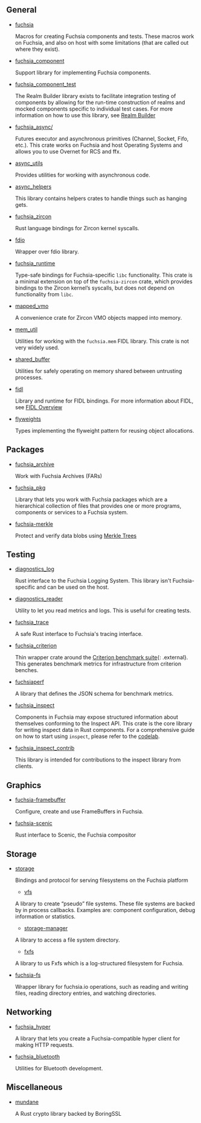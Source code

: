 ## General

* [fuchsia](https://fuchsia-docs.firebaseapp.com/rust/fuchsia/index.html)

    Macros for creating Fuchsia components and tests. These macros work on
    Fuchsia, and also on host with some limitations (that are called out where
    they exist).

* [fuchsia_component](https://fuchsia-docs.firebaseapp.com/rust/fuchsia_component/index.html)

    Support library for implementing Fuchsia components.

* [fuchsia_component_test](https://fuchsia-docs.firebaseapp.com/rust/fuchsia_component_test/index.html)

    The Realm Builder library exists to facilitate integration testing of
    components by allowing for the run-time construction of realms and mocked
    components specific to individual test cases. For more information on how
    to use this library, see
    [Realm Builder](/docs/development/testing/components/realm_builder.md#rust)

* [fuchsia_async/](https://fuchsia-docs.firebaseapp.com/rust/fuchsia_async/index.html)

    Futures executor and asynchronous primitives (Channel, Socket, Fifo, etc.).
    This crate works on Fuchsia and host Operating Systems and allows you
    to use Overnet for RCS and ffx.

* [async_utils](https://fuchsia-docs.firebaseapp.com/rust/async_utils/index.html)

    Provides utilities for working with asynchronous code.

* [async_helpers](https://fuchsia-docs.firebaseapp.com/rust/async_helpers/index.html)

    This library contains helpers crates to handle things such as hanging gets.

* [fuchsia_zircon](https://fuchsia-docs.firebaseapp.com/rust/fuchsia_zircon/index.html)

    Rust language bindings for Zircon kernel syscalls.

* [fdio](https://fuchsia-docs.firebaseapp.com/rust/fdio/index.html)

    Wrapper over fdio library.

* [fuchsia_runtime](https://fuchsia-docs.firebaseapp.com/rust/fuchsia_runtime/index.html)

    Type-safe bindings for Fuchsia-specific `libc` functionality. This crate is
    a minimal extension on top of the `fuchsia-zircon` crate, which provides
    bindings to the Zircon kernel’s syscalls, but does not depend on
    functionality from `libc`.

* [mapped_vmo](https://fuchsia-docs.firebaseapp.com/rust/mapped_vmo/index.html)

    A convenience crate for Zircon VMO objects mapped into memory.

* [mem_util](https://fuchsia-docs.firebaseapp.com/rust/mem_util/index.html)

    Utilities for working with the `fuchsia.mem` FIDL library. This crate is not
    very widely used.

* [shared_buffer](https://fuchsia-docs.firebaseapp.com/rust/shared_buffer/index.html)

    Utilities for safely operating on memory shared between untrusting processes.

* [fidl](https://fuchsia-docs.firebaseapp.com/rust/fidl/index.html)

    Library and runtime for FIDL bindings. For more information about FIDL,
    see [FIDL Overview](/docs/concepts/fidl/overview.md)

* [flyweights](https://fuchsia-docs.firebaseapp.com/rust/flyweights/index.html)

    Types implementing the flyweight pattern for reusing object allocations.

## Packages

* [fuchsia_archive](https://fuchsia-docs.firebaseapp.com/rust/fuchsia_archive/index.html)

    Work with Fuchsia Archives (FARs)

* [fuchsia_pkg](https://fuchsia-docs.firebaseapp.com/rust/fuchsia_pkg/index.html)

    Library that lets you work with Fuchsia packages which are a hierarchical
    collection of files that provides one or more programs, components or
    services to a Fuchsia system.

* [fuchsia-merkle](https://fuchsia-docs.firebaseapp.com/rust/fuchsia_merkle/index.html)

    Protect and verify data blobs using [Merkle Trees](/docs/concepts/packages/merkleroot.md)

## Testing

* [diagnostics_log](https://fuchsia-docs.firebaseapp.com/rust/diagnostics_log/index.html)

    Rust interface to the Fuchsia Logging System. This library isn't
    Fuchsia-specific and can be used on the host.

* [diagnostics_reader](https://fuchsia-docs.firebaseapp.com/rust/diagnostics_reader/index.html)

    Utility to let you read metrics and logs. This is useful for creating
    tests.

* [fuchsia_trace](https://fuchsia-docs.firebaseapp.com/rust/fuchsia_trace/index.html)

    A safe Rust interface to Fuchsia's tracing interface.

* [fuchsia_criterion](https://fuchsia-docs.firebaseapp.com/rust/fuchsia_criterion/index.html)

    Thin wrapper crate around the
    [Criterion benchmark suite](https://github.com/bheisler/criterion.rs){: .external}.
    This generates benchmark metrics for infrastructure from criterion benches.

* [fuchsiaperf](https://fuchsia-docs.firebaseapp.com/rust/fuchsiaperf/index.html)

    A library that defines the JSON schema for benchmark metrics.

* [fuchsia_inspect](https://fuchsia-docs.firebaseapp.com/rust/fuchsia_inspect/index.html)

    Components in Fuchsia may expose structured information about themselves
    conforming to the Inspect API. This crate is the core library for writing
    inspect data in Rust components. For a comprehensive guide on how to start
    using `inspect`, please refer to the
    [codelab](/docs//development/diagnostics/inspect/codelab/README.md).

* [fuchsia_inspect_contrib](https://fuchsia-docs.firebaseapp.com/rust/fuchsia_inspect_contrib/index.html)

    This library is intended for contributions to the inspect library from
    clients.

## Graphics

* [fuchsia-framebuffer](https://fuchsia-docs.firebaseapp.com/rust/fuchsia_framebuffer/index.html)

    Configure, create and use FrameBuffers in Fuchsia.

* [fuchsia-scenic](https://fuchsia-docs.firebaseapp.com/rust/fuchsia_scenic/index.html)

    Rust interface to Scenic, the Fuchsia compositor

## Storage

* [storage](/src/storage/)

    Bindings and protocol for serving filesystems on the Fuchsia platform

    * [vfs](https://fuchsia-docs.firebaseapp.com/rust/vfs/index.html)

    A library to create “pseudo” file systems. These file systems are backed by
    in process callbacks. Examples are: component configuration, debug
    information or statistics.

    * [storage-manager](https://fuchsia-docs.firebaseapp.com/rust/storage_manager/index.html)

    A library to access a file system directory.

    * [fxfs](https://fuchsia-docs.firebaseapp.com/rust/fxfs/index.html)

    A library to us Fxfs which is a log-structured filesystem for Fuchsia.

* [fuchsia-fs](https://fuchsia-docs.firebaseapp.com/rust/fuchsia_fs/index.html)

    Wrapper library for fuchsia.io operations, such as reading and writing files, reading directory
    entries, and watching directories.

## Networking

* [fuchsia_hyper](https://fuchsia-docs.firebaseapp.com/rust/fuchsia_hyper/index.html)

    A library that lets you create a Fuchsia-compatible hyper client for making
    HTTP requests.

* [fuchsia_bluetooth](https://fuchsia-docs.firebaseapp.com/rust/fuchsia_bluetooth/index.html)

    Utilities for Bluetooth development.

## Miscellaneous

* [mundane](https://fuchsia-docs.firebaseapp.com/rust/mundane/index.html)

    A Rust crypto library backed by BoringSSL


[rustdocs]: https://fuchsia-docs.firebaseapp.com/rust/
